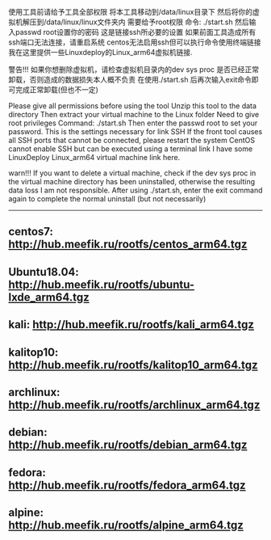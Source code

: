 使用工具前请给予工具全部权限
将本工具移动到/data/linux目录下
然后将你的虚拟机解压到/data/linux/linux文件夹内
需要给予root权限
命令: ./start.sh
然后输入passwd root设置你的密码
这是链接ssh所必要的设置
如果前面工具造成所有ssh端口无法连接，请重启系统
centos无法启用ssh但可以执行命令使用终端链接
我在这里提供一些Linuxdeploy的Linux_arm64虚拟机链接.

警告!!!
如果你想删除虚拟机，请检查虚拟机目录内的dev sys proc 是否已经正常卸载，否则造成的数据损失本人概不负责
在使用./start.sh 后再次输入exit命令即可完成正常卸载(但也不一定)

Please give all permissions before using the tool
Unzip this tool to the data directory
Then extract your virtual machine to the Linux folder
Need to give root privileges
Command: ./start.sh
Then enter the passwd root to set your password.
This is the settings necessary for link SSH
If the front tool causes all SSH ports that cannot be connected, please restart the system
CentOS cannot enable SSH but can be executed using a terminal link
I have some LinuxDeploy Linux_arm64 virtual machine link here.

warn!!!
If you want to delete a virtual machine, check if the dev sys proc in the virtual machine directory has been uninstalled, otherwise the resulting data loss I am not responsible.
After using ./start.sh, enter the exit command again to complete the normal uninstall (but not necessarily)

------------------------------------------------------------------------
centos7:
http://hub.meefik.ru/rootfs/centos_arm64.tgz
------------------------------------------------------------------------
Ubuntu18.04:
http://hub.meefik.ru/rootfs/ubuntu-lxde_arm64.tgz
------------------------------------------------------------------------
kali:
http://hub.meefik.ru/rootfs/kali_arm64.tgz
------------------------------------------------------------------------
kalitop10:
http://hub.meefik.ru/rootfs/kalitop10_arm64.tgz
------------------------------------------------------------------------
archlinux:
http://hub.meefik.ru/rootfs/archlinux_arm64.tgz
------------------------------------------------------------------------
debian:
http://hub.meefik.ru/rootfs/debian_arm64.tgz
------------------------------------------------------------------------
fedora:
http://hub.meefik.ru/rootfs/fedora_arm64.tgz
------------------------------------------------------------------------
alpine:
http://hub.meefik.ru/rootfs/alpine_arm64.tgz
------------------------------------------------------------------------